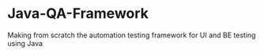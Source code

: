 # Java-QA-Framework
Making from scratch the automation testing framework for UI and BE testing using Java
